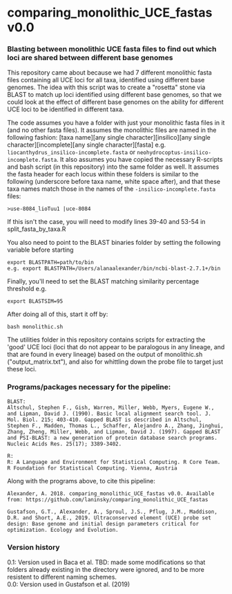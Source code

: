 # comparing_monolithic_UCE_fastas v0.0
### Blasting between monolithic UCE fasta files to find out which loci are shared between different base genomes

This repository came about because we had 7 different monolithic fasta files containing all UCE loci for all taxa, identified using different base genomes. The idea with this script was to create a "rosetta" stone via BLAST to match up loci identified using different base genomes, so that we could look at the effect of different base genomes on the ability for different UCE loci to be identified in different taxa.

The code assumes you have a folder with just your monolithic fasta files in it (and no other fasta files). It assumes the monolithic files are named in the following fashion: \[taxa name\]\[any single character\]\[insilico\]\[any single character\]\[incomplete\]\[any single character\]\[fasta\] e.g. `liocanthydrus_insilico-incomplete.fasta` or `neohydrocoptus-insilico-incomplete.fasta`. It also assumes you have copied the necessary R-scripts and bash script (in this repository) into the same folder as well. It assumes the fasta header for each locus within these folders is similar to the following (underscore before taxa name, white space after), and that these taxa names match those in the names of the `-insilico-incomplete.fasta` files:
```
>use-8084_lioTuu1 |uce-8084
```
If this isn't the case, you will need to modify lines 39-40 and 53-54 in split_fasta_by_taxa.R

You also need to point to the BLAST binaries folder by setting the following variable before starting
```
export BLASTPATH=path/to/bin
e.g. export BLASTPATH=/Users/alanaalexander/bin/ncbi-blast-2.7.1+/bin
```

Finally, you'll need to set the BLAST matching similarity percentage threshold e.g.
```
export BLASTSIM=95
```

After doing all of this, start it off by:
```
bash monolithic.sh
```

The utilities folder in this repository contains scripts for extracting the 'good' UCE loci (loci that do not appear to be paralogous in any lineage, and that are found in every lineage) based on the output of monolithic.sh ("output_matrix.txt"), and also for whittling down the probe file to target just these loci.

### Programs/packages necessary for the pipeline:
```
BLAST:
Altschul, Stephen F., Gish, Warren, Miller, Webb, Myers, Eugene W., and Lipman, David J. (1990). Basic local alignment search tool. J. Mol. Biol. 215; 403-410. Gapped BLAST is described in Altschul, Stephen F., Madden, Thomas L., Schaffer, Alejandro A., Zhang, Jinghui, Zhang, Zheng, Miller, Webb, and Lipman, David J. (1997). Gapped BLAST and PSI-BLAST: a new generation of protein database search programs. Nucleic Acids Res. 25(17); 3389-3402.

R:
R: A Language and Environment for Statistical Computing. R Core Team. R Foundation for Statistical Computing. Vienna, Austria
```

Along with the programs above, to cite this pipeline:
```
Alexander, A. 2018. comparing_monolithic_UCE_fastas v0.0. Available from: https://github.com/laninsky/comparing_monolithic_UCE_fastas

Gustafson, G.T., Alexander, A., Sproul, J.S., Pflug, J.M., Maddison, D.R. and Short, A.E., 2019. Ultraconserved element (UCE) probe set design: Base genome and initial design parameters critical for optimization. Ecology and Evolution.
```

### Version history
0.1: Version used in Baca et al. TBD: made some modifications so that folders already existing in the directory were ignored, and to be more resistent to different naming schemes.  
0.0: Version used in Gustafson et al. (2019)
